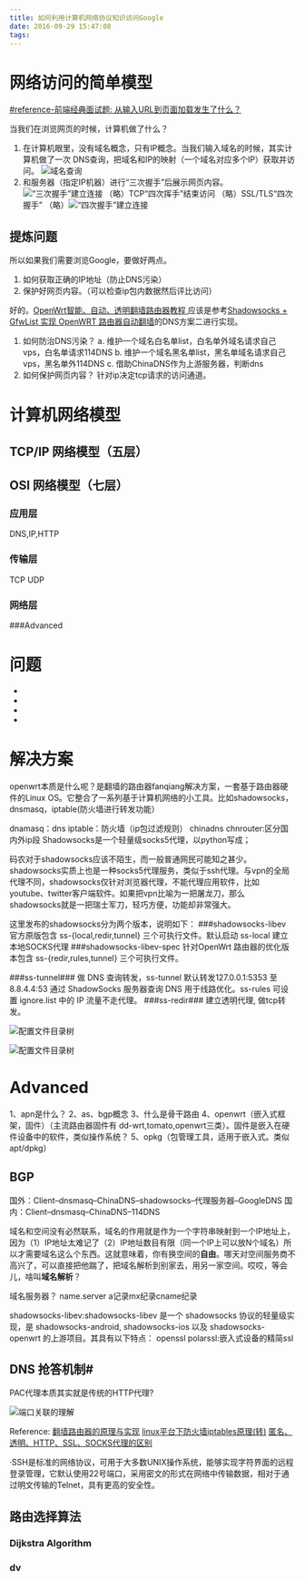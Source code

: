 ```yaml
---
title: 如何利用计算机网络协议知识访问Google
date: 2016-09-29 15:47:08
tags:
---
```



# 网络访问的简单模型


[#reference-前端经典面试题: 从输入URL到页面加载发生了什么？](https://segmentfault.com/a/1190000006879700)

当我们在浏览网页的时候，计算机做了什么？
1. 在计算机眼里，没有域名概念，只有IP概念。当我们输入域名的时候，其实计算机做了一次 DNS查询，把域名和IP的映射（一个域名对应多个IP）获取并访问。
![域名查询](http://upload-images.jianshu.io/upload_images/544981-909ab11f316bcc9c.jpg?imageMogr2/auto-orient/strip%7CimageView2/2/w/1240)
2. 和服务器（指定IP机器）进行“三次握手”后展示网页内容。
![“三次握手”建立连接](http://upload-images.jianshu.io/upload_images/544981-a13bc6b207f8d84d.gif?imageMogr2/auto-orient/strip%7CimageView2/2/w/1240)
（略）TCP“四次挥手”结束访问
（略）SSL/TLS“四次握手”
（略）![“四次握手”建立连接](...)

## 提炼问题

所以如果我们需要浏览Google，要做好两点。
1.  如何获取正确的IP地址（防止DNS污染）
2.  保护好网页内容。（可以检查ip包内数据然后评比访问）

好的。[OpenWrt智能、自动、透明翻墙路由器教程 ](https://github.com/softwaredownload/openwrt-fanqiang)应该是参考[Shadowsocks + GfwList 实现 OpenWRT 路由器自动翻墙](https://cokebar.info/archives/962)的DNS方案二进行实现。


1. 如何防治DNS污染？
	a.  维护一个域名白名单list，白名单外域名请求自己vps，白名单请求114DNS
	b.  维护一个域名黑名单list，黑名单域名请求自己vps，黑名单外114DNS
	c.  借助ChinaDNS作为上游服务器，判断dns
2. 如何保护网页内容？
	针对ip决定tcp请求的访问通道。




# 计算机网络模型
## TCP/IP 网络模型（五层）
## OSI 网络模型（七层）
### 应用层
DNS,IP,HTTP
### 传输层
TCP UDP
### 网络层
###Advanced



# 问题

 - 
 - 
 - 
 - 


# 解决方案

openwrt本质是什么呢？是翻墙的路由器fanqiang解决方案，一套基于路由器硬件的Linux OS。它整合了一系列基于计算机网络的小工具。比如shadowsocks，dnsmasq，iptable(防火墙进行转发功能）

dnamasq：dns
iptable：防火墙（ip包过滤规则）
chinadns
chnrouter:区分国内外ip段
Shadowsocks是一个轻量级socks5代理，以python写成；

码农对于shadowsocks应该不陌生，而一般普通网民可能知之甚少。shadowsocks实质上也是一种socks5代理服务，类似于ssh代理。与vpn的全局代理不同，shadowsocks仅针对浏览器代理，不能代理应用软件，比如youtube、twitter客户端软件。如果把vpn比喻为一把屠龙刀，那么shadowsocks就是一把瑞士军刀，轻巧方便，功能却非常强大。

这里发布的shadowsocks分为两个版本，说明如下：
###shadowsocks-libev
官方原版包含 ss-{local,redir,tunnel} 三个可执行文件。默认启动 ss-local 建立本地SOCKS代理
###shadowsocks-libev-spec 
针对OpenWrt 路由器的优化版本包含 ss-{redir,rules,tunnel} 三个可执行文件。

###ss-tunnel###
做 DNS 查询转发，ss-tunnel 默认转发127.0.0.1:5353 至 8.8.4.4:53 通过 ShadowSocks 服务器查询 DNS 用于线路优化。ss-rules 可设置 ignore.list 中的 IP 流量不走代理。
###ss-redir###
建立透明代理, 做tcp转发。

![配置文件目录树](http://upload-images.jianshu.io/upload_images/544981-1629851c9094a57f.png?imageMogr2/auto-orient/strip%7CimageView2/2/w/1240)

![配置文件目录树](http://upload-images.jianshu.io/upload_images/544981-69a62d3c96c71642.jpg?imageMogr2/auto-orient/strip%7CimageView2/2/w/1240)

# Advanced

1、apn是什么？
2、as、bgp概念
3、什么是骨干路由
4、openwrt（嵌入式框架，固件）（主流路由器固件有 dd-wrt,tomato,openwrt三类）。固件是嵌入在硬件设备中的软件，类似操作系统？
5、opkg（包管理工具，适用于嵌入式。类似apt/dpkg）
## BGP







国外：Client–dnsmasq–ChinaDNS–shadowsocks–代理服务器–GoogleDNS
国内：Client–dnsmasq–ChinaDNS–114DNS

域名和空间没有必然联系，域名的作用就是作为一个字符串映射到一个IP地址上，因为（1）IP地址太难记了（2）IP地址数目有限（同一个IP上可以放N个域名）所以才需要域名这么个东西。这就意味着，你有换空间的**自由**。哪天对空间服务商不高兴了，可以直接把他踹了，把域名解析到别家去，用另一家空间。哎哎，等会儿，啥叫**域名解析**？

域名服务器？
name.server
a记录mx纪录cname纪录

shadowsocks-libev:shadowsocks-libev 是一个 shadowsocks 协议的轻量级实现，是 shadowsocks-android, shadowsocks-ios 以及 shadowsocks-openwrt 的上游项目。其具有以下特点：
openssl
polarssl:嵌入式设备的精简ssl






## DNS 抢答机制#
PAC代理本质其实就是传统的HTTP代理?


![端口关联的理解](http://upload-images.jianshu.io/upload_images/544981-4ebf6537ab4976d3.png?imageMogr2/auto-orient/strip%7CimageView2/2/w/1240)





Reference:
[翻墙路由器的原理与实现](http://drops.wooyun.org/papers/10177)
[linux平台下防火墙iptables原理(转)](http://www.cnblogs.com/ggjucheng/archive/2012/08/19/2646466.html)
[匿名、透明、HTTP、SSL、SOCKS代理的区别](http://blog.mimvp.com/2015/03/anonymous-transparent-the-difference-between-http-ssl-socks-proxy/)

·SSH是标准的网络协议，可用于大多数UNIX操作系统，能够实现字符界面的远程登录管理，它默认使用22号端口，采用密文的形式在网络中传输数据，相对于通过明文传输的Telnet，具有更高的安全性。

## 路由选择算法
### Dijkstra Algorithm
### dv



